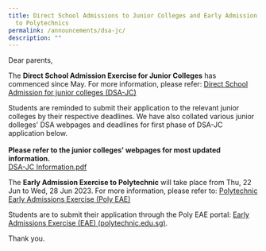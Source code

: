 ```yaml
---
title: Direct School Admissions to Junior Colleges and Early Admission Exercise
  to Polytechnics
permalink: /announcements/dsa-jc/
description: ""
---
```

Dear parents,&nbsp;

  

The **Direct School Admission Exercise for Junior Colleges** has commenced since May. For more information, please refer: [Direct School Admission for junior colleges (DSA-JC)](https://www.moe.gov.sg/post-secondary/admissions/dsa/)

  

Students are reminded to submit their application to the relevant junior colleges by their respective deadlines. We have also collated various junior dolleges' DSA webpages and deadlines for first phase of DSA-JC application below. <br><br>**Please refer to the junior colleges' webpages for most updated information.**&nbsp;<br>
[DSA-JC Information.pdf](/files/dsa-jc_information.pdf)

  

The **Early Admission Exercise to Polytechnic** will take place from Thu, 22 Jun to Wed, 28 Jun 2023. For more information, please refer to: [Polytechnic Early Admissions Exercise (Poly EAE)](https://www.moe.gov.sg/post-secondary/admissions/poly-eae)

  

Students are to submit their application through the Poly EAE portal:&nbsp;[Early Admissions Exercise (EAE) (polytechnic.edu.sg)](https://eae.polytechnic.edu.sg/eaeStudIns/menu.jsp).&nbsp;

  

Thank you.